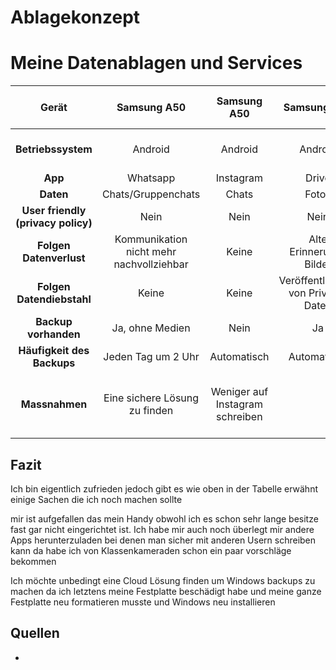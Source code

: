 # Ablagekonzept

# Meine Datenablagen und Services

**Gerät**|**Samsung A50**|**Samsung A50**|**Samsung A50**|**Samsung A50 / Laptop**|**Samsung A50 / Laptop**
:-----:|:-----:|:-----:|:-----:|:-----:|:-----:
**Betriebssystem**|Android|Android|Android|Android / Windows 10|Android / Windows 10
**App**|Whatsapp|Instagram|Drive|Outlook / Gmx|Discord
**Daten**|Chats/Gruppenchats|Chats|Fotos|Emails|Chats
**User friendly (privacy policy)**|Nein|Nein|Nein|Nein|Nein
**Folgen Datenverlust**|Kommunikation nicht mehr nachvollziehbar|Keine|Alte Erinnerungs Bilder |Kalendetermine, Emails|Keine
**Folgen Datendiebstahl**|Keine|Keine|Veröffentlichung von Privaten Daten|Veröffentlichung von Privaten Daten|Keine
**Backup vorhanden**|Ja, ohne Medien|Nein|Ja|Ja|Nein
**Häufigkeit des Backups**|Jeden Tag um 2 Uhr|Automatisch|Automatisch|Automatisch|Automatisch
**Massnahmen**|Eine sichere Lösung zu finden|Weniger auf Instagram schreiben | | |nichts wichtiges über Discord schreiben


## Fazit

Ich bin eigentlich zufrieden jedoch gibt es wie oben in der Tabelle erwähnt einige Sachen die ich noch machen sollte

mir ist aufgefallen das mein Handy obwohl ich es schon sehr lange besitze fast gar nicht eingerichtet ist. Ich habe mir auch noch überlegt mir andere Apps herunterzuladen bei denen man sicher mit anderen Usern schreiben kann da habe ich von Klassenkameraden schon ein paar vorschläge bekommen

Ich möchte unbedingt eine Cloud Lösung finden um Windows backups zu machen da ich letztens meine Festplatte beschädigt habe und meine ganze Festplatte neu formatieren musste und Windows neu installieren


## Quellen
-
